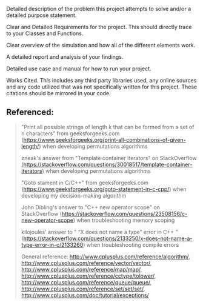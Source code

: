 Detailed description of the problem this project attempts to solve and/or a detailed purpose statement.

Clear and Detailed Requirements for the project. This should directly trace to your Classes and Functions.

Clear overview of the simulation and how all of the different elements work.

A detailed report and analysis of your findings.

Detailed use case and manual for how to run your project.

Works Cited. This includes any third party libraries used, any online sources and any code utilized that was not specifically written for this project. These citations should be mirrored in your code.

## Referenced:
> "Print all possible strings of length k that can be formed from a set of n characters" from geeksforgeeks.com (https://www.geeksforgeeks.org/print-all-combinations-of-given-length/) when developing permutations algorithms
> 
> zneak's answer from "Template container iterators" on StackOverflow (https://stackoverflow.com/questions/30018517/template-container-iterators) when developing permutations algorithms
> 
> "Goto stament in C/C++" from geeksforgeeks.com (https://www.geeksforgeeks.org/goto-statement-in-c-cpp/) when developing my decision-making algorithm
> 
> John Dibling's answer to "C++ new operator scope" on StackOverflow (https://stackoverflow.com/questions/23508156/c-new-operator-scope) when troubleshooting memory scoping
> 
> kilojoules' answer to " “X does not name a type” error in C++ " (https://stackoverflow.com/questions/2133250/x-does-not-name-a-type-error-in-c/2133260) when troubleshooting compile errors
> 
> General reference: http://www.cplusplus.com/reference/algorithm/, http://www.cplusplus.com/reference/vector/vector/, http://www.cplusplus.com/reference/map/map/, http://www.cplusplus.com/reference/cctype/tolower/, http://www.cplusplus.com/reference/queue/queue/, http://www.cplusplus.com/reference/set/set/set/, http://www.cplusplus.com/doc/tutorial/exceptions/
